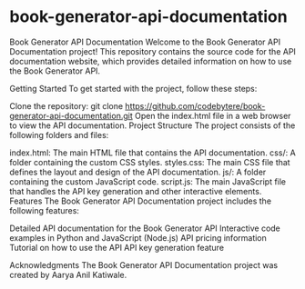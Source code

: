 # book-generator-api-documentation
Book Generator API Documentation
Welcome to the Book Generator API Documentation project! This repository contains the source code for the API documentation website, which provides detailed information on how to use the Book Generator API.

Getting Started
To get started with the project, follow these steps:

Clone the repository: git clone https://github.com/codebytere/book-generator-api-documentation.git
Open the index.html file in a web browser to view the API documentation.
Project Structure
The project consists of the following folders and files:

index.html: The main HTML file that contains the API documentation.
css/: A folder containing the custom CSS styles.
styles.css: The main CSS file that defines the layout and design of the API documentation.
js/: A folder containing the custom JavaScript code.
script.js: The main JavaScript file that handles the API key generation and other interactive elements.
Features
The Book Generator API Documentation project includes the following features:

Detailed API documentation for the Book Generator API
Interactive code examples in Python and JavaScript (Node.js)
API pricing information
Tutorial on how to use the API
API key generation feature


Acknowledgments
The Book Generator API Documentation project was created by Aarya Anil Katiwale.
